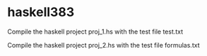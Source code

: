 # haskell383
Compile the haskell project proj_1.hs with the test file test.txt

Compile the haskell project proj_2.hs with the test file formulas.txt
